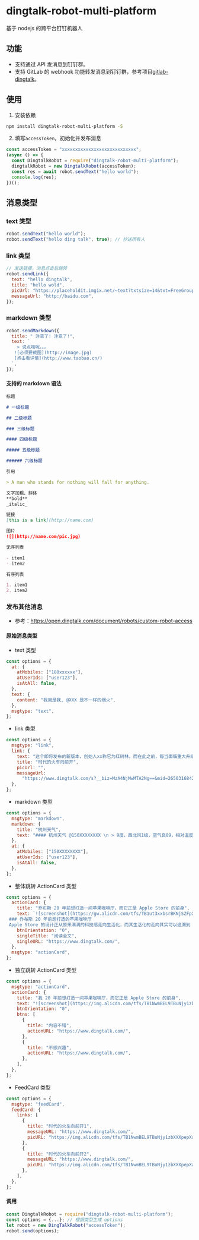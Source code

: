 # dingtalk-robot-multi-platform

基于 nodejs 的跨平台钉钉机器人

## 功能

- 支持通过 API 发消息到钉钉群。
- 支持 GitLab 的 webhook 功能转发消息到钉钉群，参考项目[gitlab-dingtalk](https://github.com/wyyxdgm/gitlab-dingtalk)。

## 使用

1. 安装依赖

```bash
npm install dingtalk-robot-multi-platform -S
```

2. 填写`accessToken`，初始化并发布消息

```js
const accessToken = "xxxxxxxxxxxxxxxxxxxxxxxxxxxx";
(async () => {
  const DingtalkRobot = require("dingtalk-robot-multi-platform");
  dingtalkRobot = new DingtalkRobot(accessToken);
  const res = await robot.sendText("hello world");
  console.log(res);
})();
```

## 消息类型

### text 类型

```js
robot.sendText("hello world");
robot.sendText("hello ding talk", true); // 抄送所有人
```

### link 类型

```js
// 发送链接，消息点击后跳转
robot.sendLink({
  text: "hello dingtalk",
  title: "hello wold",
  picUrl: "https://placeholdit.imgix.net/~text?txtsize=14&txt=FreeGroup.org+Cool&w=800&h=600",
  messageUrl: "http://baidu.com",
});
```

### markdown 类型

```js
robot.sendMarkdown({
  title: " 注意了! 注意了!",
  text: `
    > 说点啥呢。。。
   ![必须要截图](http://image.jpg)
   [点击看详情](http://www.taobao.cn/)
  `,
});
```

#### 支持的 markdown 语法

```markdown
标题

# 一级标题

## 二级标题

### 三级标题

#### 四级标题

##### 五级标题

###### 六级标题

引用

> A man who stands for nothing will fall for anything.

文字加粗、斜体
**bold**
_italic_

链接
[this is a link](http://name.com)

图片
![](http://name.com/pic.jpg)

无序列表

- item1
- item2

有序列表

1. item1
2. item2
```

### 发布其他消息

- 参考：https://open.dingtalk.com/document/robots/custom-robot-access

#### 原始消息类型

- text 类型

```js
const options = {
  at: {
    atMobiles: ["180xxxxxx"],
    atUserIds: ["user123"],
    isAtAll: false,
  },
  text: {
    content: "我就是我, @XXX 是不一样的烟火",
  },
  msgtype: "text",
};
```

- link 类型

```js
const options = {
  msgtype: "link",
  link: {
    text: "这个即将发布的新版本，创始人xx称它为红树林。而在此之前，每当面临重大升级，产品经理们都会取一个应景的代号，这一次，为什么是红树林",
    title: "时代的火车向前开",
    picUrl: "",
    messageUrl:
      "https://www.dingtalk.com/s?__biz=MzA4NjMwMTA2Ng==&mid=2650316842&idx=1&sn=60da3ea2b29f1dcc43a7c8e4a7c97a16&scene=2&srcid=09189AnRJEdIiWVaKltFzNTw&from=timeline&isappinstalled=0&key=&ascene=2&uin=&devicetype=android-23&version=26031933&nettype=WIFI",
  },
};
```

- markdown 类型

```js
const options = {
  msgtype: "markdown",
  markdown: {
    title: "杭州天气",
    text: "#### 杭州天气 @150XXXXXXXX \n > 9度，西北风1级，空气良89，相对温度73%\n > ![screenshot](https://img.alicdn.com/tfs/TB1NwmBEL9TBuNjy1zbXXXpepXa-2400-1218.png)\n > ###### 10点20分发布 [天气](https://www.dingtalk.com) \n",
  },
  at: {
    atMobiles: ["150XXXXXXXX"],
    atUserIds: ["user123"],
    isAtAll: false,
  },
};
```

- 整体跳转 ActionCard 类型

```js
const options = {
  actionCard: {
    title: "乔布斯 20 年前想打造一间苹果咖啡厅，而它正是 Apple Store 的前身",
    text: `![screenshot](https://gw.alicdn.com/tfs/TB1ut3xxbsrBKNjSZFpXXcXhFXa-846-786.png)
 ### 乔布斯 20 年前想打造的苹果咖啡厅
 Apple Store 的设计正从原来满满的科技感走向生活化，而其生活化的走向其实可以追溯到 20 年前苹果一个建立咖啡馆的计划`,
    btnOrientation: "0",
    singleTitle: "阅读全文",
    singleURL: "https://www.dingtalk.com/",
  },
  msgtype: "actionCard",
};
```

- 独立跳转 ActionCard 类型

```js
const options = {
  msgtype: "actionCard",
  actionCard: {
    title: "我 20 年前想打造一间苹果咖啡厅，而它正是 Apple Store 的前身",
    text: "![screenshot](https://img.alicdn.com/tfs/TB1NwmBEL9TBuNjy1zbXXXpepXa-2400-1218.png) \n\n #### 乔布斯 20 年前想打造的苹果咖啡厅 \n\n Apple Store 的设计正从原来满满的科技感走向生活化，而其生活化的走向其实可以追溯到 20 年前苹果一个建立咖啡馆的计划",
    btnOrientation: "0",
    btns: [
      {
        title: "内容不错",
        actionURL: "https://www.dingtalk.com/",
      },
      {
        title: "不感兴趣",
        actionURL: "https://www.dingtalk.com/",
      },
    ],
  },
};
```

- FeedCard 类型

```js
const options = {
  msgtype: "feedCard",
  feedCard: {
    links: [
      {
        title: "时代的火车向前开1",
        messageURL: "https://www.dingtalk.com/",
        picURL: "https://img.alicdn.com/tfs/TB1NwmBEL9TBuNjy1zbXXXpepXa-2400-1218.png",
      },
      {
        title: "时代的火车向前开2",
        messageURL: "https://www.dingtalk.com/",
        picURL: "https://img.alicdn.com/tfs/TB1NwmBEL9TBuNjy1zbXXXpepXa-2400-1218.png",
      },
    ],
  },
};
```

#### 调用

```js
const DingtalkRobot = require("dingtalk-robot-multi-platform");
const options = {...}; // 根据类型生成 options
let robot = new DingTalkRobot("accessToken");
robot.send(options);
```
